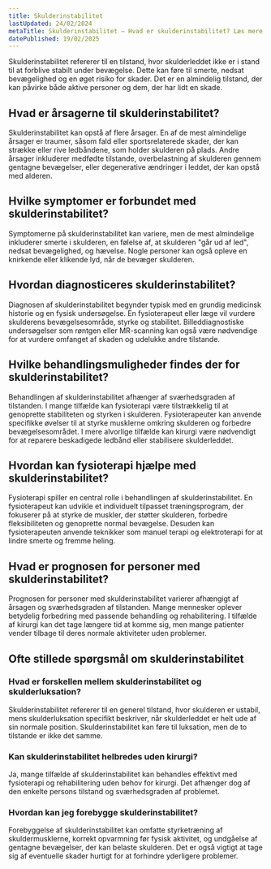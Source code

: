 ```yaml
---
title: Skulderinstabilitet
lastUpdated: 24/02/2024
metaTitle: Skulderinstabilitet – Hvad er skulderinstabilitet? Læs mere her
datePublished: 19/02/2025
---
```


Skulderinstabilitet refererer til en tilstand, hvor skulderleddet ikke er i stand til at forblive stabilt under bevægelse. Dette kan føre til smerte, nedsat bevægelighed og en øget risiko for skader. Det er en almindelig tilstand, der kan påvirke både aktive personer og dem, der har lidt en skade.

## Hvad er årsagerne til skulderinstabilitet?

Skulderinstabilitet kan opstå af flere årsager. En af de mest almindelige årsager er traumer, såsom fald eller sportsrelaterede skader, der kan strække eller rive ledbåndene, som holder skulderen på plads. Andre årsager inkluderer medfødte tilstande, overbelastning af skulderen gennem gentagne bevægelser, eller degenerative ændringer i leddet, der kan opstå med alderen.

## Hvilke symptomer er forbundet med skulderinstabilitet?

Symptomerne på skulderinstabilitet kan variere, men de mest almindelige inkluderer smerte i skulderen, en følelse af, at skulderen "går ud af led", nedsat bevægelighed, og hævelse. Nogle personer kan også opleve en knirkende eller klikende lyd, når de bevæger skulderen.

## Hvordan diagnosticeres skulderinstabilitet?

Diagnosen af skulderinstabilitet begynder typisk med en grundig medicinsk historie og en fysisk undersøgelse. En fysioterapeut eller læge vil vurdere skulderens bevægelsesområde, styrke og stabilitet. Billeddiagnostiske undersøgelser som røntgen eller MR-scanning kan også være nødvendige for at vurdere omfanget af skaden og udelukke andre tilstande.

## Hvilke behandlingsmuligheder findes der for skulderinstabilitet?

Behandlingen af skulderinstabilitet afhænger af sværhedsgraden af tilstanden. I mange tilfælde kan fysioterapi være tilstrækkelig til at genoprette stabiliteten og styrken i skulderen. Fysioterapeuter kan anvende specifikke øvelser til at styrke musklerne omkring skulderen og forbedre bevægelsesområdet. I mere alvorlige tilfælde kan kirurgi være nødvendigt for at reparere beskadigede ledbånd eller stabilisere skulderleddet.

## Hvordan kan fysioterapi hjælpe med skulderinstabilitet?

Fysioterapi spiller en central rolle i behandlingen af skulderinstabilitet. En fysioterapeut kan udvikle et individuelt tilpasset træningsprogram, der fokuserer på at styrke de muskler, der støtter skulderen, forbedre fleksibiliteten og genoprette normal bevægelse. Desuden kan fysioterapeuten anvende teknikker som manuel terapi og elektroterapi for at lindre smerte og fremme heling.

## Hvad er prognosen for personer med skulderinstabilitet?

Prognosen for personer med skulderinstabilitet varierer afhængigt af årsagen og sværhedsgraden af tilstanden. Mange mennesker oplever betydelig forbedring med passende behandling og rehabilitering. I tilfælde af kirurgi kan det tage længere tid at komme sig, men mange patienter vender tilbage til deres normale aktiviteter uden problemer.

## Ofte stillede spørgsmål om skulderinstabilitet

### Hvad er forskellen mellem skulderinstabilitet og skulderluksation?

Skulderinstabilitet refererer til en generel tilstand, hvor skulderen er ustabil, mens skulderluksation specifikt beskriver, når skulderleddet er helt ude af sin normale position. Skulderinstabilitet kan føre til luksation, men de to tilstande er ikke det samme.

### Kan skulderinstabilitet helbredes uden kirurgi?

Ja, mange tilfælde af skulderinstabilitet kan behandles effektivt med fysioterapi og rehabilitering uden behov for kirurgi. Det afhænger dog af den enkelte persons tilstand og sværhedsgraden af problemet.

### Hvordan kan jeg forebygge skulderinstabilitet?

Forebyggelse af skulderinstabilitet kan omfatte styrketræning af skuldermusklerne, korrekt opvarmning før fysisk aktivitet, og undgåelse af gentagne bevægelser, der kan belaste skulderen. Det er også vigtigt at tage sig af eventuelle skader hurtigt for at forhindre yderligere problemer.
